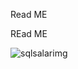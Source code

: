 Read ME 

REad ME 



![sqlsalarimg](https://github.com/guzmanwolfrank/SQL/assets/29739578/f20d9d79-05d4-4f1d-9579-24d4b0a18b90)
